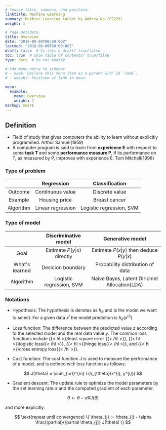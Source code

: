 ```yaml
---
# Course title, summary, and position.
linktitle: Machine Learning
summary: Machine Learning taught by Andrew Ng (CS229)
weight: 1

# Page metadata.
title: Overview
date: "2018-09-09T00:00:00Z"
lastmod: "2018-09-09T00:00:00Z"
draft: false  # Is this a draft? true/false
toc: true  # Show table of contents? true/false
type: docs  # Do not modify.

# Add menu entry to sidebar.
# - name: Declare this menu item as a parent with ID `name`.
# - weight: Position of link in menu.

menu:
  example:
    name: Overview
    weight: 1
markup: mmark
---
```

## Definition 

* Field of study that gives computers the ability to learn without explicitly programmed. Arthur Samuel(1959)
* A computer program is said to *learn* from **experience E** with respect to some **task T** and some **performance measure P**, if its performance on T, as measured by P, improves with experience E. Tom Mitchell(1998)

### Type of problem

| | Regression | Classification |
|:------:|:------:|:------:|
|Outcome|Continuous value|Discrete value|
|Example|Housing price|Breast cancer|
|Algorithm|Linear regression|Logistic regression, SVM|

### Type of model

| |Discriminative model|Generative model|
:------:|:------:|:------:
|Goal|Estimate $P(y\|x)$  directly|Estimate $P(x\|y)$ then deduce $P(y\|x)$|
|What's learned|Desicion boundary|Probability distribution of data|
|Algorithm|Logistic regression, SVM|Naive Bayes, Latent Dirichlet Allocation(LDA)|

### Notations 

* Hypothesis: The hypothesis is denotes as $h_{\theta}$ and is the model we want to select. For a given data $x^{i}$ the model prediction is $h_{\theta}(x^{(i)})$

* Loss function: The difference between the predicted value $z$ according to the selected model and the real data value $y$. The common loss functions include {{< hl >}}least square error {{< /hl >}}, {{< hl >}}logistic loss{{< /hl >}}, {{< hl >}}hinge loss{{< /hl >}}, and {{< hl >}}cross entropy loss{{< /hl >}}.

* Cost function: The cost function $J$ is used to measure the performance of a model, and is defined with loss function as follows:

$$ J(\theta) = \sum_{i=1}^{m} L(h_{\theta}(x^{i}, y^{i})) $$

* Gradient descent: The update rule to optimize the model parameters by the set learning rate $\alpha$ and the computed gradient of each parameter.

$$\theta \gets \theta - \alpha\nabla J(\theta)$$

  and more explicitly:

$$
\text{repeat until convergence}
\{
\theta_{j} := \theta_{j} - \alpha \frac{\partial}{\partial \theta_{j}} J(\theta)
\}
$$



